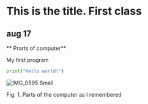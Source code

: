 # This is the title. First class

## aug 17

** Prarts of computer**

My first program

```.py
print("Hello world!")
```
![IMG_0595 Small](https://github.com/ayyyane/unit1-2024/assets/142702159/23b58092-b5c8-4a34-85a4-270d2f3c57c7)

Fig. 1. Parts of the computer as I remembered
